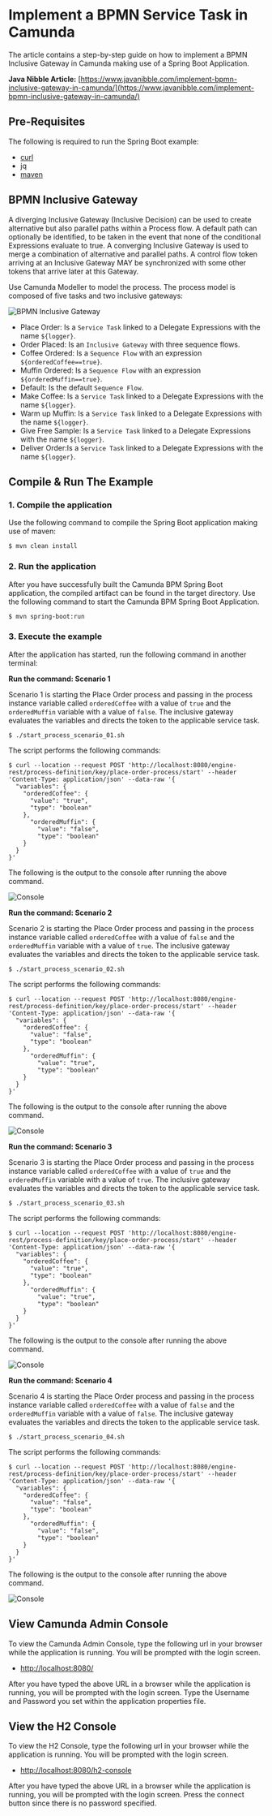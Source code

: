 # Implement a BPMN Service Task in Camunda
The article contains a step-by-step guide on how to implement a BPMN Inclusive Gateway in Camunda making use of a Spring Boot Application.

**Java Nibble Article:** [https://www.javanibble.com/implement-bpmn-inclusive-gateway-in-camunda/](https://www.javanibble.com/implement-bpmn-inclusive-gateway-in-camunda/)

## Pre-Requisites
The following is required to run the Spring Boot example:
* [curl](https://www.javanibble.com/how-to-install-curl-on-macos-using-homebrew/)
* jq
* [maven](https://www.javanibble.com/how-to-install-maven-on-macos-using-homebrew/)

## BPMN Inclusive Gateway
A diverging Inclusive Gateway (Inclusive Decision) can be used to create alternative but also parallel paths within a Process flow. A default path can optionally be identified, to be taken in the event that none of the conditional Expressions evaluate to true. A converging Inclusive Gateway is used to merge a combination of alternative and parallel paths. A control flow token arriving at an Inclusive Gateway MAY be synchronized with some other tokens that arrive later at this Gateway.

Use Camunda Modeller to model the process. The process model is composed of five tasks and two inclusive gateways:

![BPMN Inclusive Gateway](https://www.javanibble.com/assets/images/posts/bpmn-inclusive-gateway/bpmn-inclusive-gateway.png)

* Place Order: Is a `Service Task` linked to a Delegate Expressions with the name `${logger}`.
* Order Placed: Is an `Inclusive Gateway` with three sequence flows.
* Coffee Ordered: Is a `Sequence Flow` with an expression `${orderedCoffee==true}`.
* Muffin Ordered: Is a `Sequence Flow` with an expression `${orderedMuffin==true}`.
* Default: Is the default `Sequence Flow`.
* Make Coffee: Is a `Service Task` linked to a Delegate Expressions with the name `${logger}`.
* Warm up Muffin: Is a `Service Task` linked to a Delegate Expressions with the name `${logger}`.
* Give Free Sample: Is a `Service Task` linked to a Delegate Expressions with the name `${logger}`.
* Deliver Order:Is a `Service Task` linked to a Delegate Expressions with the name `${logger}`.

## Compile & Run The Example
### 1. Compile the application
Use the following command to compile the Spring Boot application making use of maven:

```shell
$ mvn clean install
```

### 2. Run the application
After you have successfully built the Camunda BPM Spring Boot application, the compiled artifact can be found in the
target directory. Use the following command to start the Camunda BPM Spring Boot Application.

```shell
$ mvn spring-boot:run
```

### 3. Execute the example
After the application has started, run the following command in another terminal:

**Run the command: Scenario 1**

Scenario 1 is starting the Place Order process and passing in the process instance variable called `orderedCoffee` with a value of `true` and the `orderedMuffin` variable with a value of `false`. The inclusive gateway evaluates the variables and directs the token to the applicable service task.

```shell
$ ./start_process_scenario_01.sh
```
The script performs the following commands:

```shell
$ curl --location --request POST 'http://localhost:8080/engine-rest/process-definition/key/place-order-process/start' --header 'Content-Type: application/json' --data-raw '{
  "variables": {
    "orderedCoffee": {
      "value": "true",
      "type": "boolean"
    },
      "orderedMuffin": {
        "value": "false",
        "type": "boolean"
    }
  }
}'
```
The following is the output to the console after running the above command.

![Console](https://www.javanibble.com/assets/images/posts/bpmn-inclusive-gateway/console-camunda-bpmn-inclusive-gateway-scenario1.png)


**Run the command: Scenario 2**

Scenario 2 is starting the Place Order process and passing in the process instance variable called `orderedCoffee` with a value of `false` and the `orderedMuffin` variable with a value of `true`. The inclusive gateway evaluates the variables and directs the token to the applicable service task.

```shell
$ ./start_process_scenario_02.sh
```
The script performs the following commands:

```shell
$ curl --location --request POST 'http://localhost:8080/engine-rest/process-definition/key/place-order-process/start' --header 'Content-Type: application/json' --data-raw '{
  "variables": {
    "orderedCoffee": {
      "value": "false",
      "type": "boolean"
    },
      "orderedMuffin": {
        "value": "true",
        "type": "boolean"
    }
  }
}'
```
The following is the output to the console after running the above command.

![Console](https://www.javanibble.com/assets/images/posts/bpmn-inclusive-gateway/console-camunda-bpmn-inclusive-gateway-scenario2.png)

**Run the command: Scenario 3**

Scenario 3 is starting the Place Order process and passing in the process instance variable called `orderedCoffee` with a value of `true` and the `orderedMuffin` variable with a value of `true`. The inclusive gateway evaluates the variables and directs the token to the applicable service task.

```shell
$ ./start_process_scenario_03.sh
```
The script performs the following commands:

```shell
$ curl --location --request POST 'http://localhost:8080/engine-rest/process-definition/key/place-order-process/start' --header 'Content-Type: application/json' --data-raw '{
  "variables": {
    "orderedCoffee": {
      "value": "true",
      "type": "boolean"
    },
      "orderedMuffin": {
        "value": "true",
        "type": "boolean"
    }
  }
}'
```
The following is the output to the console after running the above command.

![Console](https://www.javanibble.com/assets/images/posts/bpmn-inclusive-gateway/console-camunda-bpmn-inclusive-gateway-scenario3.png)

**Run the command: Scenario 4**

Scenario 4 is starting the Place Order process and passing in the process instance variable called `orderedCoffee` with a value of `false` and the `orderedMuffin` variable with a value of `false`. The inclusive gateway evaluates the variables and directs the token to the applicable service task.
```shell
$ ./start_process_scenario_04.sh
```
The script performs the following commands:
```shell
$ curl --location --request POST 'http://localhost:8080/engine-rest/process-definition/key/place-order-process/start' --header 'Content-Type: application/json' --data-raw '{
  "variables": {
    "orderedCoffee": {
      "value": "false",
      "type": "boolean"
    },
      "orderedMuffin": {
        "value": "false",
        "type": "boolean"
    }
  }
}'
```
The following is the output to the console after running the above command.

![Console](https://www.javanibble.com/assets/images/posts/bpmn-inclusive-gateway/console-camunda-bpmn-inclusive-gateway-scenario4.png)


## View Camunda Admin Console
To view the Camunda Admin Console, type the following url in your browser while the application is running. You will be prompted with the login screen.

* [http://localhost:8080/](http://localhost:8080/)

After you have typed the above URL in a browser while the application is running, you will be prompted with the login screen. Type the Username and Password you set within the application properties file.


## View the H2 Console
To view the H2 Console, type the following url in your browser while the application is running. You will be prompted with the login screen.

* [http://localhost:8080/h2-console](http://localhost:8080/h2-console)

After you have typed the above URL in a browser while the application is running, you will be prompted with the login screen. Press the connect button since there is no password specified.